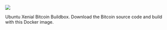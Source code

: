 [![](https://images.microbadger.com/badges/image/dbwest/bitcoin-buildbox.svg)](https://microbadger.com/images/dbwest/bitcoin-buildbox "Get your own image badge on microbadger.com")

Ubuntu Xenial Bitcoin Buildbox. Download the Bitcoin source code and build with this Docker image.

